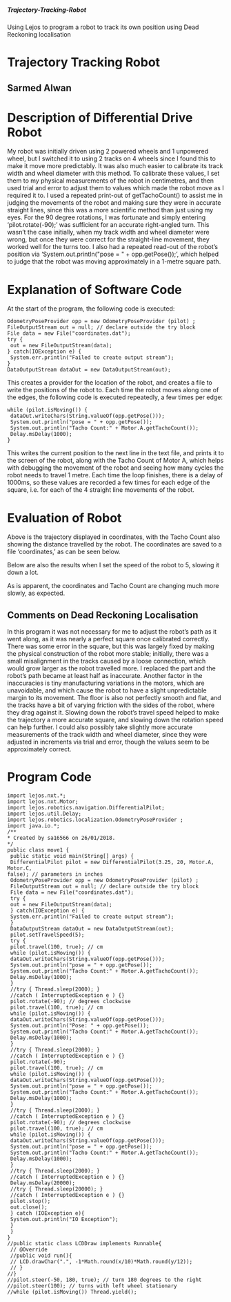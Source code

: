 ##### Trajectory-Tracking-Robot
Using Lejos to program a robot to track its own position using Dead Reckoning localisation

# Trajectory Tracking Robot
## Sarmed Alwan

# Description of Differential Drive Robot

My robot was initially driven using 2 powered wheels and 1 unpowered
wheel, but I switched it to using 2 tracks on 4 wheels since I found this to
make it move more predictably. It was also much easier to calibrate its
track width and wheel diameter with this method. To calibrate these values,
I set them to my physical measurements of the robot in centimetres, and
then used trial and error to adjust them to values which made the robot
move as I required it to. I used a repeated print-out of getTachoCount() to
assist me in judging the movements of the robot and making sure they
were in accurate straight lines, since this was a more scientific method than
just using my eyes. For the 90 degree rotations, I was fortunate and simply
entering ‘pilot.rotate(-90);’ was sufficient for an accurate right-angled turn.
This wasn’t the case initially, when my track width and wheel diameter were
wrong, but once they were correct for the straight-line movement, they
worked well for the turns too. I also had a repeated read-out of the robot’s
position via ‘System.out.println("pose = " + opp.getPose());’, which helped
to judge that the robot was moving approximately in a 1-metre square path.

# Explanation of Software Code

At the start of the program, the following code is executed:

```
OdometryPoseProvider opp = new OdometryPoseProvider (pilot) ;
FileOutputStream out = null; // declare outside the try block
File data = new File("coordinates.dat");
try {
 out = new FileOutputStream(data);
} catch(IOException e) {
 System.err.println("Failed to create output stream");
}
DataOutputStream dataOut = new DataOutputStream(out);
```

This creates a provider for the location of the robot, and creates a file to
write the positions of the robot to.
Each time the robot moves along one of the edges, the following code is
executed repeatedly, a few times per edge:

```
while (pilot.isMoving()) {
 dataOut.writeChars(String.valueOf(opp.getPose()));
 System.out.println("pose = " + opp.getPose());
 System.out.println("Tacho Count:" + Motor.A.getTachoCount());
 Delay.msDelay(1000);
}
```

This writes the current position to the next line in the text file, and prints it to
the screen of the robot, along with the Tacho Count of Motor A, which helps
with debugging the movement of the robot and seeing how many cycles the
robot needs to travel 1 metre. Each time the loop finishes, there is a delay
of 1000ms, so these values are recorded a few times for each edge of the
square, i.e. for each of the 4 straight line movements of the robot.

# Evaluation of Robot

Above is the trajectory displayed in coordinates, with the Tacho Count also
showing the distance travelled by the robot. The coordinates are saved to a
file ‘coordinates,’ as can be seen below.

Below are also the results when I set the speed of the robot to 5, slowing it
down a lot.

As is apparent, the coordinates and Tacho Count are changing much more
slowly, as expected.

## Comments on Dead Reckoning Localisation

In this program it was not necessary for me to adjust the robot’s path as it
went along, as it was nearly a perfect square once calibrated correctly.
There was some error in the square, but this was largely fixed by making
the physical construction of the robot more stable; initially, there was a
small misalignment in the tracks caused by a loose connection, which
would grow larger as the robot travelled more. I replaced the part and the
robot’s path became at least half as inaccurate. Another factor in the
inaccuracies is tiny manufacturing variations in the motors, which are
unavoidable, and which cause the robot to have a slight unpredictable
margin to its movement. The floor is also not perfectly smooth and flat, and
the tracks have a bit of varying friction with the sides of the robot, where
they drag against it. Slowing down the robot’s travel speed helped to make
the trajectory a more accurate square, and slowing down the rotation speed
can help further. I could also possibly take slightly more accurate
measurements of the track width and wheel diameter, since they were
adjusted in increments via trial and error, though the values seem to be
approximately correct.

# Program Code

```
import lejos.nxt.*;
import lejos.nxt.Motor;
import lejos.robotics.navigation.DifferentialPilot;
import lejos.util.Delay;
import lejos.robotics.localization.OdometryPoseProvider ;
import java.io.*;
/**
* Created by sa16566 on 26/01/2018.
*/
public class move1 {
 public static void main(String[] args) {
 DifferentialPilot pilot = new DifferentialPilot(3.25, 20, Motor.A, Motor.C,
false); // parameters in inches
 OdometryPoseProvider opp = new OdometryPoseProvider (pilot) ;
 FileOutputStream out = null; // declare outside the try block
 File data = new File("coordinates.dat");
 try {
 out = new FileOutputStream(data);
 } catch(IOException e) {
 System.err.println("Failed to create output stream");
 }
 DataOutputStream dataOut = new DataOutputStream(out);
 pilot.setTravelSpeed(5);
 try {
 pilot.travel(100, true); // cm
 while (pilot.isMoving()) {
 dataOut.writeChars(String.valueOf(opp.getPose()));
 System.out.println("pose = " + opp.getPose());
 System.out.println("Tacho Count:" + Motor.A.getTachoCount());
 Delay.msDelay(1000);
 }
 //try { Thread.sleep(2000); }
 //catch ( InterruptedException e ) {}
 pilot.rotate(-90); // degrees clockwise
 pilot.travel(100, true); // cm
 while (pilot.isMoving()) {
 dataOut.writeChars(String.valueOf(opp.getPose()));
 System.out.println("Pose: " + opp.getPose());
 System.out.println("Tacho Count:" + Motor.A.getTachoCount());
 Delay.msDelay(1000);
 }
 //try { Thread.sleep(2000); }
 //catch ( InterruptedException e ) {}
 pilot.rotate(-90);
 pilot.travel(100, true); // cm
 while (pilot.isMoving()) {
 dataOut.writeChars(String.valueOf(opp.getPose()));
 System.out.println("pose = " + opp.getPose());
 System.out.println("Tacho Count:" + Motor.A.getTachoCount());
 Delay.msDelay(1000);
 }
 //try { Thread.sleep(2000); }
 //catch ( InterruptedException e ) {}
 pilot.rotate(-90); // degrees clockwise
 pilot.travel(100, true); // cm
 while (pilot.isMoving()) {
 dataOut.writeChars(String.valueOf(opp.getPose()));
 System.out.println("pose = " + opp.getPose());
 System.out.println("Tacho Count:" + Motor.A.getTachoCount());
 Delay.msDelay(1000);
 }
 //try { Thread.sleep(2000); }
 //catch ( InterruptedException e ) {}
 Delay.msDelay(20000);
 //try { Thread.sleep(20000); }
 //catch ( InterruptedException e ) {}
 pilot.stop();
 out.close();
 } catch (IOException e){
 System.out.println("IO Exception");
 }
 }
}
//public static class LCDDraw implements Runnable{
 // @Override
 //public void run(){
 // LCD.drawChar(".", -1*Math.round(x/10)*Math.round(y/12));
 // }
//}
//pilot.steer(-50, 180, true); // turn 180 degrees to the right
//pilot.steer(100); // turns with left wheel stationary
//while (pilot.isMoving()) Thread.yield();
```
